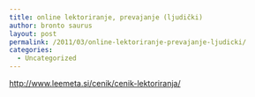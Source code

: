 ```yaml
---
title: online lektoriranje, prevajanje (ljudički)
author: bronto saurus
layout: post
permalink: /2011/03/online-lektoriranje-prevajanje-ljudicki/
categories:
  - Uncategorized
---
```

<http://www.leemeta.si/cenik/cenik-lektoriranja/>